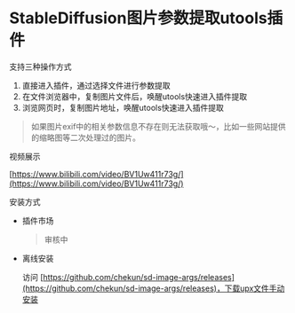 # StableDiffusion图片参数提取utools插件

支持三种操作方式
  1. 直接进入插件，通过选择文件进行参数提取
  2. 在文件浏览器中，复制图片文件后，唤醒utools快速进入插件提取
  3. 浏览网页时，复制图片地址，唤醒utools快速进入插件提取

> 如果图片exif中的相关参数信息不存在则无法获取哦～，比如一些网站提供的缩略图等二次处理过的图片。

视频展示

[https://www.bilibili.com/video/BV1Uw411r73g/](https://www.bilibili.com/video/BV1Uw411r73g/)

安装方式

- 插件市场
  
  >审核中

- 离线安装

  访问 [https://github.com/chekun/sd-image-args/releases](https://github.com/chekun/sd-image-args/releases)，下载upx文件手动安装